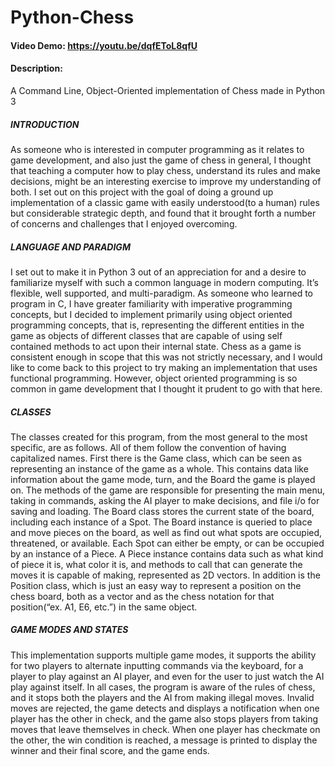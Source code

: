 # Python-Chess
#### Video Demo:  https://youtu.be/dqfEToL8qfU
#### Description:
A Command Line, Object-Oriented implementation of Chess made in Python 3

##### INTRODUCTION

As someone who is interested in computer programming as it relates to game development, and also just the game of chess in general, I thought that teaching a computer how to play chess, understand its rules and make decisions, might be an interesting exercise to improve my understanding of both. I set out on this project with the goal of doing a ground up implementation of a classic game with easily understood(to a human) rules but considerable strategic depth, and found that it brought forth a number of concerns and challenges that I enjoyed overcoming.

##### LANGUAGE AND PARADIGM

I set out to make it in Python 3 out of an appreciation for and a desire to familiarize myself with such a common language in modern computing. It’s flexible, well supported, and multi-paradigm. As someone who learned to program in C, I have greater familiarity with imperative programming concepts, but I decided to implement primarily using object oriented programming concepts, that is, representing the different entities in the game as objects of different classes that are capable of using self contained methods to act upon their internal state. Chess as a game is consistent enough in scope that this was not strictly necessary, and I would like to come back to this project to try making an implementation that uses functional programming. However, object oriented programming is so common in game development that I thought it prudent to go with that here.

##### CLASSES

The classes created for this program, from the most general to the most specific, are as follows. All of them follow the convention of having capitalized names. First there is the Game class, which can be seen as representing an instance of the game as a whole. This contains data like information about the game mode, turn, and the Board the game is played on. The methods of the game are responsible for presenting the main menu, taking in commands, asking the AI player to make decisions, and file i/o for saving and loading. The Board class stores the current state of the board, including each instance of a Spot. The Board instance is queried to place and move pieces on the board, as well as find out what spots are occupied, threatened, or available. Each Spot can either be empty, or can be occupied by an instance of a Piece. A Piece instance contains data such as what kind of piece it is, what color it is, and methods to call that can generate the moves it is capable of making, represented as 2D vectors. In addition is the Position class, which is just an easy way to represent a position on the chess board, both as a vector and as the chess notation for that position(“ex. A1, E6, etc.”) in the same object.

##### GAME MODES AND STATES

This implementation supports multiple game modes, it supports the ability for two players to alternate inputting commands via the keyboard, for a player to play against an AI player, and even for the user to just watch the AI play against itself. In all cases, the program is aware of the rules of chess, and it stops both the players and the AI from making illegal moves. Invalid moves are rejected, the game detects and displays a notification when one player has the other in check, and the game also stops players from taking moves that leave themselves in check. When one player has checkmate on the other, the win condition is reached, a message is printed to display the winner and their final score, and the game ends.
